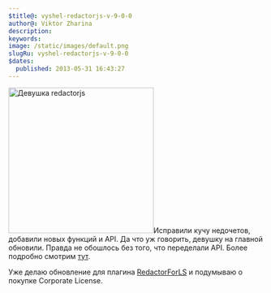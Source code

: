 ```yaml
---
$title@: vyshel-redactorjs-v-9-0-0
author@: Viktor Zharina
description: 
keywords: 
image: /static/images/default.png
slugRu: vyshel-redactorjs-v-9-0-0
$dates:
  published: 2013-05-31 16:43:27
---
```

<img src="http://viktor.zharina.info/wp-content/uploads/2013/05/Devushka.png" alt="Девушка redactorjs" width="286" height="287" class="alignleft size-full wp-image-862" />Исправили кучу недочетов, добавили новых функций и API. Да что уж говорить, девушку на главной обновили. Правда не обошлось без того, что переделали API. Более подробно смотрим <a href="http://imperavi.com/redactor/docs/new-in-redactor9/" target="_blank">тут</a>.



Уже делаю обновление для плагина <a href="http://viktor.zharina.info/portfolio/" title="Портфолио" target="_blank">RedactorForLS</a> и подумываю о покупке Corporate License.
